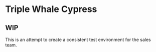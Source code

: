 # Triple Whale Cypress

## WIP

This is an attempt to create a consistent test environment for the sales team.